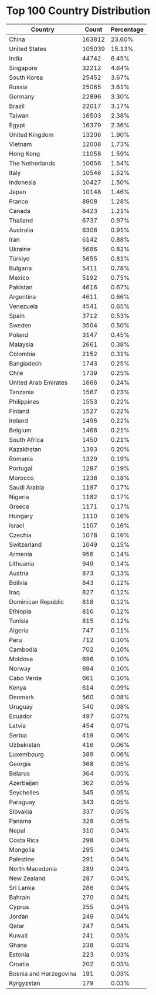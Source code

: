 # Top 100 Country Distribution
| Country | Count | Percentage |
|----|----|----|
| China | 163812 | 23.60% |
| United States | 105039 | 15.13% |
| India | 44742 | 6.45% |
| Singapore | 32212 | 4.64% |
| South Korea | 25452 | 3.67% |
| Russia | 25065 | 3.61% |
| Germany | 22896 | 3.30% |
| Brazil | 22017 | 3.17% |
| Taiwan | 16503 | 2.38% |
| Egypt | 16379 | 2.36% |
| United Kingdom | 13206 | 1.90% |
| Vietnam | 12008 | 1.73% |
| Hong Kong | 11058 | 1.59% |
| The Netherlands | 10656 | 1.54% |
| Italy | 10546 | 1.52% |
| Indonesia | 10427 | 1.50% |
| Japan | 10148 | 1.46% |
| France | 8908 | 1.28% |
| Canada | 8423 | 1.21% |
| Thailand | 6737 | 0.97% |
| Australia | 6308 | 0.91% |
| Iran | 6142 | 0.88% |
| Ukraine | 5686 | 0.82% |
| Türkiye | 5655 | 0.81% |
| Bulgaria | 5411 | 0.78% |
| Mexico | 5192 | 0.75% |
| Pakistan | 4616 | 0.67% |
| Argentina | 4611 | 0.66% |
| Venezuela | 4541 | 0.65% |
| Spain | 3712 | 0.53% |
| Sweden | 3504 | 0.50% |
| Poland | 3147 | 0.45% |
| Malaysia | 2661 | 0.38% |
| Colombia | 2152 | 0.31% |
| Bangladesh | 1743 | 0.25% |
| Chile | 1739 | 0.25% |
| United Arab Emirates | 1666 | 0.24% |
| Tanzania | 1567 | 0.23% |
| Philippines | 1553 | 0.22% |
| Finland | 1527 | 0.22% |
| Ireland | 1496 | 0.22% |
| Belgium | 1468 | 0.21% |
| South Africa | 1450 | 0.21% |
| Kazakhstan | 1393 | 0.20% |
| Romania | 1329 | 0.19% |
| Portugal | 1297 | 0.19% |
| Morocco | 1238 | 0.18% |
| Saudi Arabia | 1187 | 0.17% |
| Nigeria | 1182 | 0.17% |
| Greece | 1171 | 0.17% |
| Hungary | 1110 | 0.16% |
| Israel | 1107 | 0.16% |
| Czechia | 1078 | 0.16% |
| Switzerland | 1049 | 0.15% |
| Armenia | 956 | 0.14% |
| Lithuania | 949 | 0.14% |
| Austria | 873 | 0.13% |
| Bolivia | 843 | 0.12% |
| Iraq | 827 | 0.12% |
| Dominican Republic | 818 | 0.12% |
| Ethiopia | 816 | 0.12% |
| Tunisia | 815 | 0.12% |
| Algeria | 747 | 0.11% |
| Peru | 712 | 0.10% |
| Cambodia | 702 | 0.10% |
| Moldova | 696 | 0.10% |
| Norway | 694 | 0.10% |
| Cabo Verde | 661 | 0.10% |
| Kenya | 614 | 0.09% |
| Denmark | 560 | 0.08% |
| Uruguay | 540 | 0.08% |
| Ecuador | 497 | 0.07% |
| Latvia | 454 | 0.07% |
| Serbia | 419 | 0.06% |
| Uzbekistan | 416 | 0.06% |
| Luxembourg | 389 | 0.06% |
| Georgia | 368 | 0.05% |
| Belarus | 364 | 0.05% |
| Azerbaijan | 362 | 0.05% |
| Seychelles | 345 | 0.05% |
| Paraguay | 343 | 0.05% |
| Slovakia | 337 | 0.05% |
| Panama | 328 | 0.05% |
| Nepal | 310 | 0.04% |
| Costa Rica | 298 | 0.04% |
| Mongolia | 295 | 0.04% |
| Palestine | 291 | 0.04% |
| North Macedonia | 289 | 0.04% |
| New Zealand | 287 | 0.04% |
| Sri Lanka | 286 | 0.04% |
| Bahrain | 270 | 0.04% |
| Cyprus | 255 | 0.04% |
| Jordan | 249 | 0.04% |
| Qatar | 247 | 0.04% |
| Kuwait | 241 | 0.03% |
| Ghana | 238 | 0.03% |
| Estonia | 223 | 0.03% |
| Croatia | 202 | 0.03% |
| Bosnia and Herzegovina | 191 | 0.03% |
| Kyrgyzstan | 179 | 0.03% |
